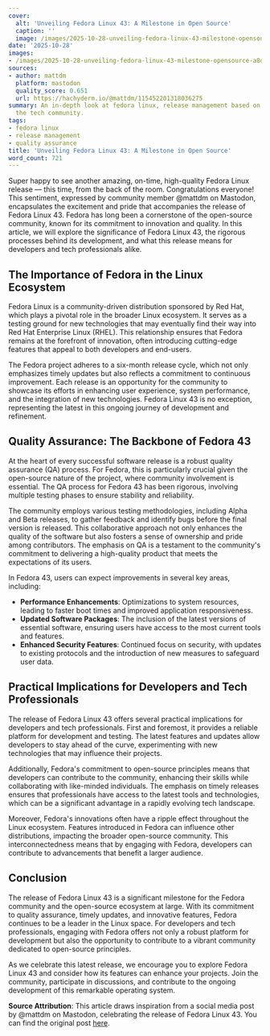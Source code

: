 ```yaml
---
cover:
  alt: 'Unveiling Fedora Linux 43: A Milestone in Open Source'
  caption: ''
  image: /images/2025-10-28-unveiling-fedora-linux-43-milestone-opensource-a8daf85e969f.png
date: '2025-10-28'
images:
- /images/2025-10-28-unveiling-fedora-linux-43-milestone-opensource-a8daf85e969f-icon.png
sources:
- author: mattdm
  platform: mastodon
  quality_score: 0.651
  url: https://hachyderm.io/@mattdm/115452201318036275
summary: An in-depth look at fedora linux, release management based on insights from
  the tech community.
tags:
- fedora linux
- release management
- quality assurance
title: 'Unveiling Fedora Linux 43: A Milestone in Open Source'
word_count: 721
---
```


Super happy to see another amazing, on-time, high-quality Fedora Linux release — this time, from the back of the room. Congratulations everyone! This sentiment, expressed by community member @mattdm on Mastodon, encapsulates the excitement and pride that accompanies the release of Fedora Linux 43. Fedora has long been a cornerstone of the open-source community, known for its commitment to innovation and quality. In this article, we will explore the significance of Fedora Linux 43, the rigorous processes behind its development, and what this release means for developers and tech professionals alike.

## The Importance of Fedora in the Linux Ecosystem

Fedora Linux is a community-driven distribution sponsored by Red Hat, which plays a pivotal role in the broader Linux ecosystem. It serves as a testing ground for new technologies that may eventually find their way into Red Hat Enterprise Linux (RHEL). This relationship ensures that Fedora remains at the forefront of innovation, often introducing cutting-edge features that appeal to both developers and end-users.

The Fedora project adheres to a six-month release cycle, which not only emphasizes timely updates but also reflects a commitment to continuous improvement. Each release is an opportunity for the community to showcase its efforts in enhancing user experience, system performance, and the integration of new technologies. Fedora Linux 43 is no exception, representing the latest in this ongoing journey of development and refinement.

## Quality Assurance: The Backbone of Fedora 43

At the heart of every successful software release is a robust quality assurance (QA) process. For Fedora, this is particularly crucial given the open-source nature of the project, where community involvement is essential. The QA process for Fedora 43 has been rigorous, involving multiple testing phases to ensure stability and reliability.

The community employs various testing methodologies, including Alpha and Beta releases, to gather feedback and identify bugs before the final version is released. This collaborative approach not only enhances the quality of the software but also fosters a sense of ownership and pride among contributors. The emphasis on QA is a testament to the community's commitment to delivering a high-quality product that meets the expectations of its users.

In Fedora 43, users can expect improvements in several key areas, including:

- **Performance Enhancements**: Optimizations to system resources, leading to faster boot times and improved application responsiveness.
- **Updated Software Packages**: The inclusion of the latest versions of essential software, ensuring users have access to the most current tools and features.
- **Enhanced Security Features**: Continued focus on security, with updates to existing protocols and the introduction of new measures to safeguard user data.

## Practical Implications for Developers and Tech Professionals

The release of Fedora Linux 43 offers several practical implications for developers and tech professionals. First and foremost, it provides a reliable platform for development and testing. The latest features and updates allow developers to stay ahead of the curve, experimenting with new technologies that may influence their projects.

Additionally, Fedora's commitment to open-source principles means that developers can contribute to the community, enhancing their skills while collaborating with like-minded individuals. The emphasis on timely releases ensures that professionals have access to the latest tools and technologies, which can be a significant advantage in a rapidly evolving tech landscape.

Moreover, Fedora's innovations often have a ripple effect throughout the Linux ecosystem. Features introduced in Fedora can influence other distributions, impacting the broader open-source community. This interconnectedness means that by engaging with Fedora, developers can contribute to advancements that benefit a larger audience.

## Conclusion

The release of Fedora Linux 43 is a significant milestone for the Fedora community and the open-source ecosystem at large. With its commitment to quality assurance, timely updates, and innovative features, Fedora continues to be a leader in the Linux space. For developers and tech professionals, engaging with Fedora offers not only a robust platform for development but also the opportunity to contribute to a vibrant community dedicated to open-source principles.

As we celebrate this latest release, we encourage you to explore Fedora Linux 43 and consider how its features can enhance your projects. Join the community, participate in discussions, and contribute to the ongoing development of this remarkable operating system.

**Source Attribution**: This article draws inspiration from a social media post by @mattdm on Mastodon, celebrating the release of Fedora Linux 43. You can find the original post [here](https://hachyderm.io/@mattdm/115452201318036275).
